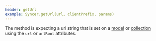 ```yaml
---
header: getUrl
example: Syncer.getUrl(url, clientPrefix, params)
---
```


The method is expecting a url string that is set on a [model](/model#url) or [collection](/collection#url) using the `url` or `urlRoot` attributes.

